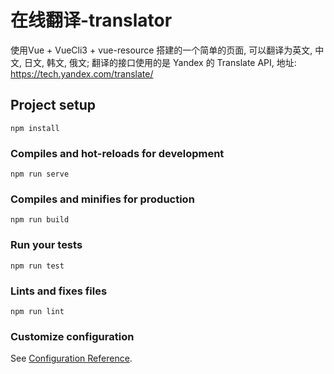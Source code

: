 # 在线翻译-translator
使用Vue + VueCli3 + vue-resource 搭建的一个简单的页面, 可以翻译为英文, 中文, 日文, 韩文, 俄文; 翻译的接口使用的是 Yandex 的 Translate API, 地址: https://tech.yandex.com/translate/
## Project setup
```
npm install
```

### Compiles and hot-reloads for development
```
npm run serve
```

### Compiles and minifies for production
```
npm run build
```

### Run your tests
```
npm run test
```

### Lints and fixes files
```
npm run lint
```

### Customize configuration
See [Configuration Reference](https://cli.vuejs.org/config/).
